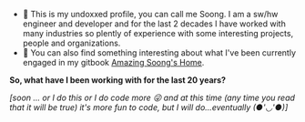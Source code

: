 - 👋 This is my undoxxed profile, you can call me Soong. I am a sw/hw engineer and developer and for the last 2 decades I have worked with many industries so plently of experience with some interesting projects, people and organizations.
- 👀 You can also find something interesting about what I've been currently engaged in my gitbook [Amazing Soong's Home](https://soong.gitbook.io/home/).

**So, what have I been working with for the last 20 years?**

_[soon ... or I do this or I do code more 😜 and at this time (any time you read that it will be true) it's more fun to code, but I will do...eventually (●'◡'●)]_

<!---
- 🌱 I’m currently learning ...
- 💞️ I’m looking to collaborate on ...
- 📫 How to reach me ...
soong162/soong162 is a ✨ special ✨ repository because its `README.md` (this file) appears on your GitHub profile.
You can click the Preview link to take a look at your changes.
--->
